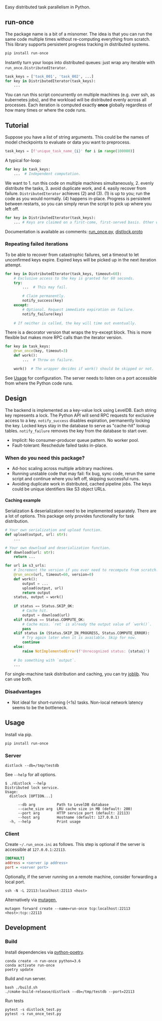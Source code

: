 Easy distributed task parallelism in Python.

## run-once

The package name is a bit of a misnomer.
The idea is that you can run the same code multiple times without re-computing everything from scratch.
This library supports persistent progress tracking in distributed systems.


```python
pip install run-once
```

Instantly turn your loops into distributed queues: just wrap any iterable with `run_once.DistributedIterator`.

```python
task_keys = ['task_001', 'task_002', ...]
for key in DistributedIterator(task_keys):
    ...
```

You can run this script concurrently on multiple machines (e.g. over ssh, as kubernetes jobs),
and the workload will be distributed evenly across all processes.
Each iteration is computed exactly **once** globally regardless of how many times or where the code runs.


## Tutorial

Suppose you have a list of string arguments.
This could be the names of model checkpoints to evaluate or data you want to preprocess.

```python
task_keys = [f'unique_task_name_{i}' for i in range(100000)]
```

A typical for-loop:

```python
for key in task_keys:
    ...  # Independent computation. 
```

We want to 1. run this code on multiple machines simultaneously, 2. evenly distribute the tasks, 3. avoid duplicate work,
and 4. easily recover from failure. `DistributedIterator` achieves (2) and (3).
(1) is up to you; run the code as you would normally. 
(4) happens in-place. Progress is persistent between restarts, so you can simply rerun the script to
pick up where you left off. 

```python
for key in DistributedIterator(task_keys):
    ... # Keys are claimed on a first-come, first-served basis. Other workers will skip this iteration.
```

Documentation is available as comments: [run_once.py](./run_once.py), [distlock.proto](./distlock.proto)


### Repeating failed iterations

To be able to recover from catastrophic failures, set a timeout to let unconfirmed keys expire.
Expired keys will be picked up in the next iteration attempt.

```python
for key in DistributedIterator(task_keys, timeout=60):  
    # Exclusive access to the key is granted for 60 seconds.
    try:
        ...  # This may fail.

        # Claim permanently.
        notify_success(key)
    except:
        # Optional. Request immediate expiration on failure.
        notify_failure(key)
    
    # If neither is called, the key will time out eventually.
```

There is a decorator version that wraps the try-except block.
This is more flexible but makes more RPC calls than the iterator version.

```python
for key in task_keys:
    @run_once(key, timeout=3)
    def work():
        ...  # Throw on failure.

    work()  # The wrapper decides if work() should be skipped or not.
```

See [Usage](#usage) for configuration.
The server needs to listen on a port accessible from where the Python code runs.


## Design

The backend is implemented as a key-value lock using LevelDB. Each string key represents a lock.
The Python API will send RPC requests for exclusive access to a key.
`notify_success` disables expiration, permanently locking the key. Locked keys stay in the database to serve as "cache-hit" lookup tables.
`notify_failure` removes the key from the database to start over.

- Implicit: No consumer-producer queue pattern. No worker pool.
- Fault-tolerant: Reschedule failed tasks in-place.

### When do you need this package?

- Ad-hoc scaling across multiple arbitrary machines.
- Running unstable code that may fail: fix bug, sync code, rerun the same script and continue where you left off,
  skipping successful runs.
- Avoiding duplicate work in distributed, cached pipeline jobs. The keys could be unique identifiers like S3 object URLs.

#### Caching example

Serialization & deserialization need to be implemented separately.
There are a lot of options.
This package only provides functionality for task distribution.

```python
# Your own serialization and upload function.
def upload(output, url: str):
    ...

# Your own download and deserialization function.
def download(url: str):
    return ...

for url in s3_urls:
    # Increment the version if you ever need to recompute from scratch.
    @run_once(url, timeout=60, version=0)
    def work():
        output = ...
        upload(output, url)  
        return output
    status, output = work()
    
    if status == Status.SKIP_OK:
        # Cache hit.
        output = download(url)  
    elif status == Status.COMPUTE_OK:
        # Cache miss. `ret` is already the output value of `work()`.
        pass  
    elif status in (Status.SKIP_IN_PROGRESS, Status.COMPUTE_ERROR):
        # Try again later when it is available. Skip for now.
        continue
    else:
        raise NotImplementedError(f'Unrecognized status: {status}')
    
    # Do something with `output`.
    ...
```

For single-machine task distribution and caching, you can try [joblib](https://joblib.readthedocs.io/en/latest/).
You can use both.


### Disadvantages

- Not ideal for short-running (<1s) tasks. Non-local network latency seems to be the bottleneck.

## Usage

Install via pip.

```shell
pip install run-once
```

### Server

```shell
distlock --db=/tmp/testdb 
```

See `--help` for all options.

```
$ ./distlock --help
Distributed lock service.
Usage:
  distlock [OPTION...]

      --db arg          Path to LevelDB database
      --cache_size arg  LRU cache size in MB (default: 200)
      --port arg        HTTP service port (default: 22113)
      --host arg        Hostname (default: 127.0.0.1)
  -h, --help            Print usage
```

### Client

Create `~/.run_once.ini` as follows. This step is optional if the server is accessible at `127.0.0.1:22113`.

```ini
[DEFAULT]
address = <server ip address>
port = <server port>
```

Optionally, if the server running on a remote machine, consider forwarding a local port.

```shell
ssh -N -L 22113:localhost:22113 <host>
```

Alternatively via [mutagen](http://mutagen.io/),

```shell
mutagen forward create --name=run-once tcp:localhost:22113 <host>:tcp::22113
```

## Development

### Build

Install dependencies via [python-poetry](https://python-poetry.org/).

```shell
conda create -n run-once python=3.6
conda activate run-once
poetry update
```

Build and run server.

```shell
bash ./build.sh
./cmake-build-release/distlock --db=/tmp/testdb --port=22113
```

Run tests

```shell
pytest -s distlock_test.py
pytest -s run_once_test.py
```

